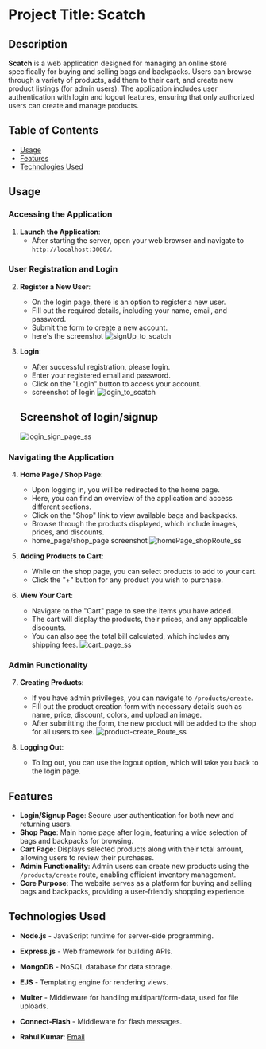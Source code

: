 # Project Title: Scatch

## Description

**Scatch** is a web application designed for managing an online store specifically for buying and selling bags and backpacks. Users can browse through a variety of products, add them to their cart, and create new product listings (for admin users). The application includes user authentication with login and logout features, ensuring that only authorized users can create and manage products.

## Table of Contents
- [Usage](#usage)
- [Features](#features)
- [Technologies Used](#technologies-used)

## Usage

### Accessing the Application

1. **Launch the Application**: 
   - After starting the server, open your web browser and navigate to `http://localhost:3000/`.

### User Registration and Login

2. **Register a New User**:
   - On the login page, there is an option to register a new user.
   - Fill out the required details, including your name, email, and password.
   - Submit the form to create a new account.
   - here's the screenshot
![signUp_to_scatch](https://github.com/user-attachments/assets/3cfcf725-fd00-4caa-ba4a-9bab220155c5)


3. **Login**:
   - After successful registration, please login.
   - Enter your registered email and password.
   - Click on the "Login" button to access your account.
   - screenshot of login
![login_to_scatch](https://github.com/user-attachments/assets/45674bcb-6311-41f2-8ffb-2cecbafe0199)

    ## Screenshot of login/signup
    ![login_sign_page_ss](https://github.com/user-attachments/assets/1f32829a-e9af-4cd1-8c8b-b715cf96d09b)


### Navigating the Application

4. **Home Page / Shop Page**:
   - Upon logging in, you will be redirected to the home page.
   - Here, you can find an overview of the application and access different sections.
   - Click on the "Shop" link to view available bags and backpacks.
   - Browse through the products displayed, which include images, prices, and discounts.
   - home_page/shop_page screenshot
![homePage_shopRoute_ss](https://github.com/user-attachments/assets/37e5e2bd-814e-4e38-b091-2f5c3fff5397)


5. **Adding Products to Cart**:
   - While on the shop page, you can select products to add to your cart.
   - Click the "+" button for any product you wish to purchase.

6. **View Your Cart**:
   - Navigate to the "Cart" page to see the items you have added.
   - The cart will display the products, their prices, and any applicable discounts.
   - You can also see the total bill calculated, which includes any shipping fees.
![cart_page_ss](https://github.com/user-attachments/assets/137f2957-cd77-4ced-84d6-871d872ac657)


### Admin Functionality

7. **Creating Products**:
   - If you have admin privileges, you can navigate to `/products/create`.
   - Fill out the product creation form with necessary details such as name, price, discount, colors, and upload an image.
   - After submitting the form, the new product will be added to the shop for all users to see.
![product-create_Route_ss](https://github.com/user-attachments/assets/2d434146-f3a6-49bf-adb8-081701c7750e)


8. **Logging Out**:
   - To log out, you can use the logout option, which will take you back to the login page.

## Features

- **Login/Signup Page**: Secure user authentication for both new and returning users.
- **Shop Page**: Main home page after login, featuring a wide selection of bags and backpacks for browsing.
- **Cart Page**: Displays selected products along with their total amount, allowing users to review their purchases.
- **Admin Functionality**: Admin users can create new products using the `/products/create` route, enabling efficient inventory management.
- **Core Purpose**: The website serves as a platform for buying and selling bags and backpacks, providing a user-friendly shopping experience.

## Technologies Used

- **Node.js** - JavaScript runtime for server-side programming.
- **Express.js** - Web framework for building APIs.
- **MongoDB** - NoSQL database for data storage.
- **EJS** - Templating engine for rendering views.
- **Multer** - Middleware for handling multipart/form-data, used for file uploads.
- **Connect-Flash** - Middleware for flash messages.


- **Rahul Kumar**: [Email](mailto:heyyrj98@gmail.com)
